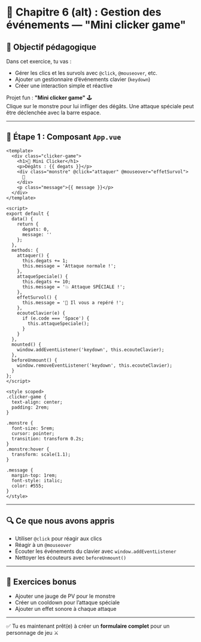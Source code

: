 
# 🧪 Chapitre 6 (alt) : Gestion des événements — "Mini clicker game"

## 🎯 Objectif pédagogique

Dans cet exercice, tu vas :

- Gérer les clics et les survols avec `@click`, `@mouseover`, etc.
- Ajouter un gestionnaire d’événements clavier (`keydown`)
- Créer une interaction simple et réactive

Projet fun : **"Mini clicker game"** 🕹️  
Clique sur le monstre pour lui infliger des dégâts. Une attaque spéciale peut être déclenchée avec la barre espace.

---

## 🧱 Étape 1 : Composant `App.vue`

```vue
<template>
  <div class="clicker-game">
    <h1>👾 Mini Clicker</h1>
    <p>Dégâts : {{ degats }}</p>
    <div class="monstre" @click="attaquer" @mouseover="effetSurvol">
      👾
    </div>
    <p class="message">{{ message }}</p>
  </div>
</template>

<script>
export default {
  data() {
    return {
      degats: 0,
      message: ''
    };
  },
  methods: {
    attaquer() {
      this.degats += 1;
      this.message = 'Attaque normale !';
    },
    attaqueSpeciale() {
      this.degats += 10;
      this.message = '💥 Attaque SPÉCIALE !';
    },
    effetSurvol() {
      this.message = '👀 Il vous a repéré !';
    },
    ecouteClavier(e) {
      if (e.code === 'Space') {
        this.attaqueSpeciale();
      }
    }
  },
  mounted() {
    window.addEventListener('keydown', this.ecouteClavier);
  },
  beforeUnmount() {
    window.removeEventListener('keydown', this.ecouteClavier);
  }
};
</script>

<style scoped>
.clicker-game {
  text-align: center;
  padding: 2rem;
}

.monstre {
  font-size: 5rem;
  cursor: pointer;
  transition: transform 0.2s;
}
.monstre:hover {
  transform: scale(1.1);
}

.message {
  margin-top: 1rem;
  font-style: italic;
  color: #555;
}
</style>
```

---

## 🔍 Ce que nous avons appris

- Utiliser `@click` pour réagir aux clics
- Réagir à un `@mouseover`
- Écouter les événements du clavier avec `window.addEventListener`
- Nettoyer les écouteurs avec `beforeUnmount()`

---

## 🎯 Exercices bonus

- Ajouter une jauge de PV pour le monstre
- Créer un cooldown pour l’attaque spéciale
- Ajouter un effet sonore à chaque attaque

---

✅ Tu es maintenant prêt(e) à créer un **formulaire complet** pour un personnage de jeu ⚔️
